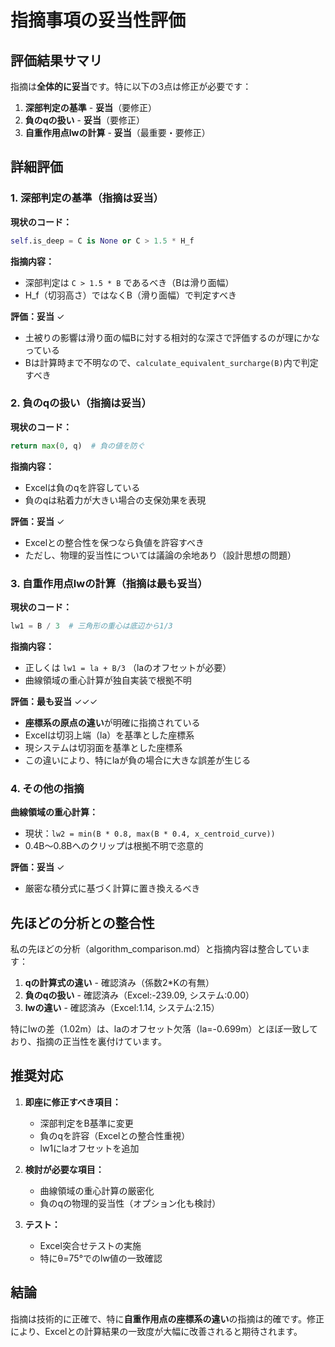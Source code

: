 # 指摘事項の妥当性評価

## 評価結果サマリ

指摘は**全体的に妥当**です。特に以下の3点は修正が必要です：

1. **深部判定の基準** - **妥当**（要修正）
2. **負のqの扱い** - **妥当**（要修正）
3. **自重作用点lwの計算** - **妥当**（最重要・要修正）

## 詳細評価

### 1. 深部判定の基準（指摘は妥当）

**現状のコード：**
```python
self.is_deep = C is None or C > 1.5 * H_f
```

**指摘内容：**
- 深部判定は `C > 1.5 * B` であるべき（Bは滑り面幅）
- H_f（切羽高さ）ではなくB（滑り面幅）で判定すべき

**評価：妥当** ✓
- 土被りの影響は滑り面の幅Bに対する相対的な深さで評価するのが理にかなっている
- Bは計算時まで不明なので、`calculate_equivalent_surcharge(B)`内で判定すべき

### 2. 負のqの扱い（指摘は妥当）

**現状のコード：**
```python
return max(0, q)  # 負の値を防ぐ
```

**指摘内容：**
- Excelは負のqを許容している
- 負のqは粘着力が大きい場合の支保効果を表現

**評価：妥当** ✓
- Excelとの整合性を保つなら負値を許容すべき
- ただし、物理的妥当性については議論の余地あり（設計思想の問題）

### 3. 自重作用点lwの計算（指摘は最も妥当）

**現状のコード：**
```python
lw1 = B / 3  # 三角形の重心は底辺から1/3
```

**指摘内容：**
- 正しくは `lw1 = la + B/3` （laのオフセットが必要）
- 曲線領域の重心計算が独自実装で根拠不明

**評価：最も妥当** ✓✓✓
- **座標系の原点の違い**が明確に指摘されている
- Excelは切羽上端（la）を基準とした座標系
- 現システムは切羽面を基準とした座標系
- この違いにより、特にlaが負の場合に大きな誤差が生じる

### 4. その他の指摘

**曲線領域の重心計算：**
- 現状：`lw2 = min(B * 0.8, max(B * 0.4, x_centroid_curve))` 
- 0.4B～0.8Bへのクリップは根拠不明で恣意的

**評価：妥当** ✓
- 厳密な積分式に基づく計算に置き換えるべき

## 先ほどの分析との整合性

私の先ほどの分析（algorithm_comparison.md）と指摘内容は整合しています：

1. **qの計算式の違い** - 確認済み（係数2*Kの有無）
2. **負のqの扱い** - 確認済み（Excel:-239.09, システム:0.00）
3. **lwの違い** - 確認済み（Excel:1.14, システム:2.15）

特にlwの差（1.02m）は、laのオフセット欠落（la=-0.699m）とほぼ一致しており、指摘の正当性を裏付けています。

## 推奨対応

1. **即座に修正すべき項目：**
   - 深部判定をB基準に変更
   - 負のqを許容（Excelとの整合性重視）
   - lw1にlaオフセットを追加

2. **検討が必要な項目：**
   - 曲線領域の重心計算の厳密化
   - 負のqの物理的妥当性（オプション化も検討）

3. **テスト：**
   - Excel突合せテストの実施
   - 特にθ=75°でのlw値の一致確認

## 結論

指摘は技術的に正確で、特に**自重作用点の座標系の違い**の指摘は的確です。修正により、Excelとの計算結果の一致度が大幅に改善されると期待されます。